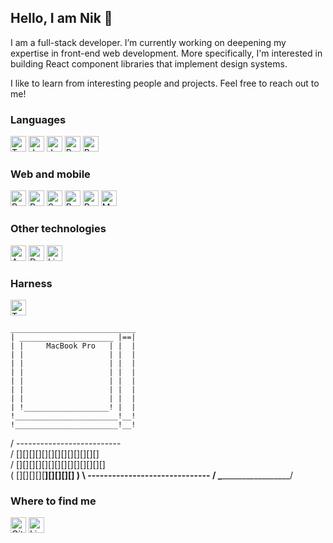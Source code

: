 ## Hello, I am Nik 👋

I am a full-stack developer. I’m currently working on deepening my expertise in front-end web development. More specifically, I'm interested in building React component libraries that implement design systems.

I like to learn from interesting people and projects. Feel free to reach out to me!

### Languages
[<img src="https://img.shields.io/badge/TypeScript-282C34?logo=typescript" alt="TypeScript logo" title="TypeScript" height="25" />](https://www.typescriptlang.org/)
[<img src="https://img.shields.io/badge/JavaScript-282C34?logo=javascript" alt="JavaScript logo" title="JavaScript" height="25" />](https://www.javascript.com)
[<img src="https://img.shields.io/badge/Java-282C34?logo=java" alt="Java logo" title="Java" height="25" />](https://www.oracle.com/java)
[<img src="https://img.shields.io/badge/Python-282C34?logo=python" alt="Python logo" title="Python" height="25" />](https://www.python.org/)
[<img src="https://img.shields.io/badge/Shell-282C34?logo=gnubash" alt="Bash logo" title="Bash" height="25" />](https://www.gnu.org/software/bash)

### Web and mobile
[<img src="https://img.shields.io/badge/React-282C34?logo=react" alt="React logo" title="React" height="25" />](https://react.dev/)
[<img src="https://img.shields.io/badge/React%20Native-282C34?logo=reactnative" alt="React Native logo" title="React Native" height="25" />](https://reactnative.dev/)
[<img src="https://img.shields.io/badge/Spring%20Boot-282C34?logo=springboot" alt="Spring Boot logo" title="Spring Boot" height="25" />](https://spring.io/)
[<img src="https://img.shields.io/badge/Redux-282C34?logo=redux" alt="Redux logo" title="Redux" height="25" />](https://redux.js.org/)
[<img src="https://img.shields.io/badge/React%20Router-282C34?logo=reactrouter" alt="React Router logo" title="React Router" height="25" />](https://reactrouter.com/en/main)
[<img src="https://img.shields.io/badge/MUI-282C34?logo=mui" alt="MUI logo" title="Material UI" height="25" />](https://mui.com/)

### Other technologies
[<img src="https://img.shields.io/badge/AWS-282C34?logo=amazonaws" alt="AWS logo" title="AWS" height="25" />](https://aws.amazon.com)
[<img src="https://img.shields.io/badge/Docker-282C34?logo=docker" alt="Docker logo" title="Docker" height="25" />](https://www.docker.com/)
[<img src="https://img.shields.io/badge/Linux-282C34?logo=linux" alt="Linux logo" title="Linux" height="25" />](https://www.linux.org/)

### Harness
[<img src="https://img.shields.io/badge/Terminal-282C34?logo=windowsterminal" alt="Terminal logo" title="Terminal" height="25" />](https://en.wikipedia.org/wiki/Terminal_emulator)
<!--
can modify somewhat - add intellij/iterm2/zsh whatever... Also, can add DBs/GithubActions and the like
-->
    ____________________________
    | _____________________ |==|
    | |     MacBook Pro   | |  |
    | |                   | |  |
    | |                   | |  |
    | |                   | |  |
    | |                   | |  |
    | |                   | |  |
    | |                   | |  |
    | !___________________! |  |
    !_______________________!__!
    !_______________________!__!
   / -------------------------- \
  /  [][][][][][][][][][][][][]  \
 /  [][][][][][][][][][][][][][]  \
(  [][][][][____________][][][][]  )
 \ ------------------------------ /
  \______________________________/

### Where to find me
[<img src="https://img.shields.io/badge/GitHub-282C34?logo=github" alt="GitHub logo" title="GitHub" height="25" />](https://github.com/nder527)
[<img src="https://img.shields.io/badge/LinkedIn-282C34?logo=linkedin" alt="LinkedIn logo" title="LinkedIn" height="25" />](https://www.linkedin.com/in/nik-dergunov)

<!--
**nder527/nder527** is a ✨ _special_ ✨ repository because its `README.md` (this file) appears on your GitHub profile.

Here are some ideas to get you started:

- 🔭 I’m currently working on ...
- 🌱 I’m currently learning ...
- 👯 I’m looking to collaborate on ...
- 🤔 I’m looking for help with ...
- 💬 Ask me about ...
- 📫 How to reach me: ...
- 😄 Pronouns: ...
- ⚡ Fun fact: ...
-->
